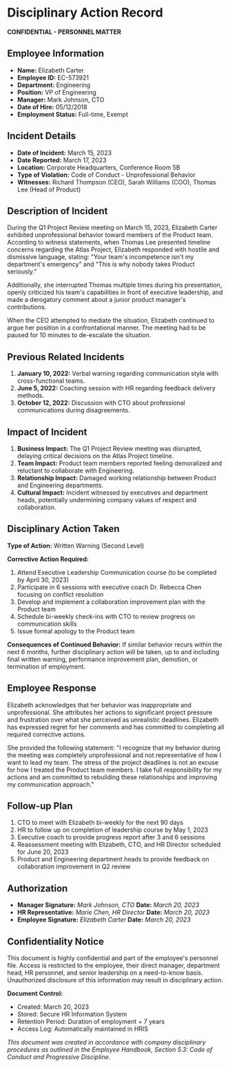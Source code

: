 # Disciplinary Action Record

**CONFIDENTIAL - PERSONNEL MATTER**

## Employee Information

- **Name:** Elizabeth Carter
- **Employee ID:** EC-573921
- **Department:** Engineering
- **Position:** VP of Engineering
- **Manager:** Mark Johnson, CTO
- **Date of Hire:** 05/12/2018
- **Employment Status:** Full-time, Exempt

## Incident Details

- **Date of Incident:** March 15, 2023
- **Date Reported:** March 17, 2023
- **Location:** Corporate Headquarters, Conference Room 5B
- **Type of Violation:** Code of Conduct - Unprofessional Behavior
- **Witnesses:** Richard Thompson (CEO), Sarah Williams (COO), Thomas Lee (Head of Product)

## Description of Incident

During the Q1 Project Review meeting on March 15, 2023, Elizabeth Carter exhibited unprofessional behavior toward members of the Product team. According to witness statements, when Thomas Lee presented timeline concerns regarding the Atlas Project, Elizabeth responded with hostile and dismissive language, stating: "Your team's incompetence isn't my department's emergency" and "This is why nobody takes Product seriously."

Additionally, she interrupted Thomas multiple times during his presentation, openly criticized his team's capabilities in front of executive leadership, and made a derogatory comment about a junior product manager's contributions.

When the CEO attempted to mediate the situation, Elizabeth continued to argue her position in a confrontational manner. The meeting had to be paused for 10 minutes to de-escalate the situation.

## Previous Related Incidents

1. **January 10, 2022:** Verbal warning regarding communication style with cross-functional teams.
2. **June 5, 2022:** Coaching session with HR regarding feedback delivery methods.
3. **October 12, 2022:** Discussion with CTO about professional communications during disagreements.

## Impact of Incident

1. **Business Impact:** The Q1 Project Review meeting was disrupted, delaying critical decisions on the Atlas Project timeline.
2. **Team Impact:** Product team members reported feeling demoralized and reluctant to collaborate with Engineering.
3. **Relationship Impact:** Damaged working relationship between Product and Engineering departments.
4. **Cultural Impact:** Incident witnessed by executives and department heads, potentially undermining company values of respect and collaboration.

## Disciplinary Action Taken

**Type of Action:** Written Warning (Second Level)

**Corrective Action Required:**

1. Attend Executive Leadership Communication course (to be completed by April 30, 2023)
2. Participate in 6 sessions with executive coach Dr. Rebecca Chen focusing on conflict resolution
3. Develop and implement a collaboration improvement plan with the Product team
4. Schedule bi-weekly check-ins with CTO to review progress on communication skills
5. Issue formal apology to the Product team

**Consequences of Continued Behavior:**
If similar behavior recurs within the next 6 months, further disciplinary action will be taken, up to and including final written warning, performance improvement plan, demotion, or termination of employment.

## Employee Response

Elizabeth acknowledges that her behavior was inappropriate and unprofessional. She attributes her actions to significant project pressure and frustration over what she perceived as unrealistic deadlines. Elizabeth has expressed regret for her comments and has committed to completing all required corrective actions.

She provided the following statement: "I recognize that my behavior during the meeting was completely unprofessional and not representative of how I want to lead my team. The stress of the project deadlines is not an excuse for how I treated the Product team members. I take full responsibility for my actions and am committed to rebuilding these relationships and improving my communication approach."

## Follow-up Plan

1. CTO to meet with Elizabeth bi-weekly for the next 90 days
2. HR to follow up on completion of leadership course by May 1, 2023
3. Executive coach to provide progress report after 3 and 6 sessions
4. Reassessment meeting with Elizabeth, CTO, and HR Director scheduled for June 20, 2023
5. Product and Engineering department heads to provide feedback on collaboration improvement in Q2 review

## Authorization

- **Manager Signature:** _Mark Johnson, CTO_ **Date:** _March 20, 2023_
- **HR Representative:** _Marie Chen, HR Director_ **Date:** _March 20, 2023_
- **Employee Signature:** _Elizabeth Carter_ **Date:** _March 20, 2023_

## Confidentiality Notice

This document is highly confidential and part of the employee's personnel file. Access is restricted to the employee, their direct manager, department head, HR personnel, and senior leadership on a need-to-know basis. Unauthorized disclosure of this information may result in disciplinary action.

**Document Control:**

- Created: March 20, 2023
- Stored: Secure HR Information System
- Retention Period: Duration of employment + 7 years
- Access Log: Automatically maintained in HRIS

_This document was created in accordance with company disciplinary procedures as outlined in the Employee Handbook, Section 5.3: Code of Conduct and Progressive Discipline._
